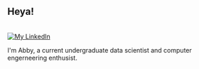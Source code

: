 ## Heya!
<!--<p align="center">-->
<p>
<br/>
<a href="[https://www.linkedin.com/in/erwinlejeune-lkn](https://www.linkedin.com/in/abigale-burt-15244626a/)">
  <img alt="My LinkedIn" src="https://img.shields.io/badge/linkedin-%230077B5.svg?style=for-the-badge&logo=linkedin&logoColor=white" />
</a>

I'm Abby, a current undergraduate data scientist and computer engerneering enthusist.
